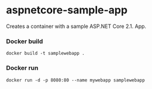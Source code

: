 # aspnetcore-sample-app

Creates a container with a sample ASP.NET Core 2.1. App.

### Docker build 
`docker build -t samplewebapp .`

### Docker run
`docker run -d -p 8080:80 --name mywebapp samplewebapp`
